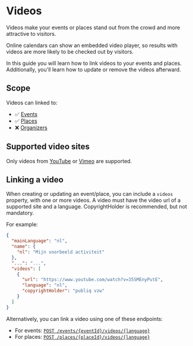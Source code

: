 # Videos

Videos make your events or places stand out from the crowd and more attractive to visitors.

Online calendars can show an embedded video player, so results with videos are more likely to be checked out by visitors.

In this guide you will learn how to link videos to your events and places. Additionally, you'll learn how to update or remove the videos afterward.

## Scope

Videos can linked to:

* ✅ [Events](../events/introduction.md)
* ✅ [Places](../places/introduction.md)
* ❌ [Organizers](../organizers/introduction.md)

## Supported video sites

Only videos from [YouTube](https://www.youtube.com/) or [Vimeo](https://vimeo.com/watch) are supported.

## Linking a video

When creating or updating an event/place, you can include a `videos` property, with one or more videos. A video must have the video url of a supported site and a language. CopyrightHolder is recommended, but not mandatory.

For example:

```json
{
  "mainLanguage": "nl",
  "name": {
    "nl": "Mijn voorbeeld activiteit"
  },
  "...": "...",
  "videos": [
    {
      "url": "https://www.youtube.com/watch?v=35SMEnyPutE",
      "language": "nl",
      "copyrightHolder": "publiq vzw"
    }
  ]
}
```

Alternatively, you can link a video using one of these endpoints:

* For events: [`POST /events/{eventId}/videos/{language}`](/reference/entry.json/paths/~1events~1{eventId}~1videos/post)
* For places: [`POST /places/{placeId}/videos/{language}`](/reference/entry.json/paths/~1places~1{placeId}~1videos/post)

<!--
  @todo
  - Explain supported types of videos
  - Explain how to add/update/remove videos from events/places
  - Explain how to embed on your website
-->

